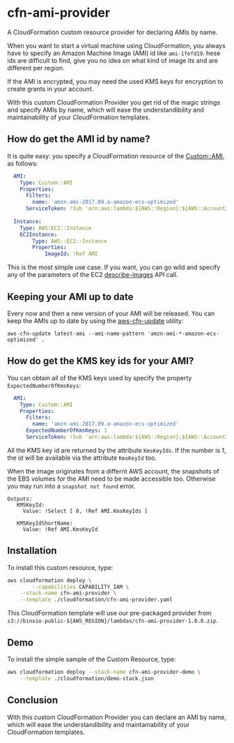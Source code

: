 # cfn-ami-provider
A CloudFormation custom resource provider for declaring AMIs by name.

When you want to start a virtual machine using CloudFormation, you always have to specify 
an Amazon Machine Image (AMI) id like `ami-1fefd19`.  hese ids are difficult to find, give you 
no idea on what kind of image its and are different per region. 

If the AMI is encrypted, you may need the used KMS keys for encryption to create grants in your account.

With this custom CloudFormation Provider you get rid of the magic strings and specify AMIs by name, 
which will ease the understandibility and maintainability of your CloudFormation templates.


## How do get the AMI id by name?
It is quite easy: you specify a CloudFormation resource of the [Custom::AMI](docs/AMI.md), as follows:

```yaml
  AMI:
    Type: Custom::AMI
    Properties:
      Filters:
        name: 'amzn-ami-2017.09.a-amazon-ecs-optimized'
      ServiceToken: !Sub 'arn:aws:lambda:${AWS::Region}:${AWS::AccountId}:function:binxio-cfn-ami-provider'
      
  Instance:
    Type: AWS:EC2::Instance
    EC2Instance:
        Type: AWS::EC2::Instance
        Properties:
            ImageId: !Ref AMI
```

This is the most simple use case. If you want, you can go wild and specify any of the parameters of the EC2 [describe-images](https://docs.aws.amazon.com/cli/latest/reference/ec2/describe-images.html) API call.

## Keeping your AMI up to date
Every now and then a new version of your AMI will be released. You can keep the AMIs up to date by using
the [aws-cfn-update](https://github.com/binxio/aws-cfn-update) utility:

```
aws-cfn-update latest-ami --ami-name-pattern 'amzn-ami-*-amazon-ecs-optimized' .
```


## How do get the KMS key ids for your AMI?
You can obtain all of the KMS keys used by specify the property `ExpectedNumberOfKmsKeys`:

```yaml
  AMI:
    Type: Custom::AMI
    Properties:
      Filters:
        name: 'amzn-ami-2017.09.a-amazon-ecs-optimized'
      ExpectedNumberOfKmsKeys: 1
      ServiceToken: !Sub 'arn:aws:lambda:${AWS::Region}:${AWS::AccountId}:function:binxio-cfn-ami-provider'
```
All the KMS key id are returned by the attribute `KmsKeyIds`. If the number is 1, the id will be available via 
the attribute `KmsKeyId` too.

When the image originates from a differnt AWS account, the snapshots of the EBS volumes for the AMI need to be made accessible too. Otherwise 
you may run into a `snapshot not found` error.
      
```
Outputs:
   KMSKeyId:
     Value: !Select [ 0, !Ref AMI.KmsKeyIds ]

   KMSKeyIdShortName:
     Value: !Ref AMI.KmsKeyId
```


## Installation
To install this custom resource, type:

```sh
aws cloudformation deploy \
        --capabilities CAPABILITY_IAM \
	--stack-name cfn-ami-provider \
	--template ./cloudformation/cfn-ami-provider.yaml
```

This CloudFormation template will use our pre-packaged provider from `s3://binxio-public-${AWS_REGION}/lambdas/cfn-ami-provider-1.0.0.zip`.


## Demo
To install the simple sample of the Custom Resource, type:

```sh
aws cloudformation deploy --stack-name cfn-ami-provider-demo \
	--template ./cloudformation/demo-stack.json
```

## Conclusion
With this custom CloudFormation Provider you can declare an AMI by name, which will ease
the understandibility and maintainability of your CloudFormation templates.
